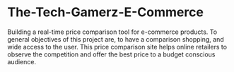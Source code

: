 # The-Tech-Gamerz-E-Commerce
Building a real-time price comparison tool for e-commerce products.
To general objectives of this project are, to have a comparison shopping, and wide access to the user.
This price comparison site helps online retailers to observe the competition and offer the best price to a budget conscious audience.
